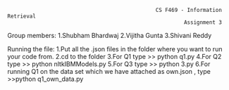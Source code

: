                                                    CS F469 - Information Retrieval
                                                            Assignment 3



Group members:
1.Shubham Bhardwaj 
2.Vijitha Gunta
3.Shivani Reddy 

Running the file:
1.Put all the .json files in the folder where you want to run your code from.
2.cd to the folder
3.For Q1 type >> python q1.py
4.For Q2 type >> python nltkIBMModels.py
5.For Q3 type >> python 3.py
6.For running Q1 on the data set which we have attached as own.json , type >>python q1_own_data.py  
